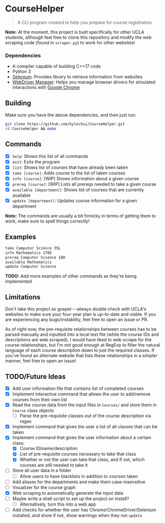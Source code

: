 # CourseHelper
> A CLI program created to help you prepare for course registration.

**Note:** At the moment, this project is built specifically for other UCLA
students, although feel free to clone this repository and modify the web
scraping code (found in `scraper.py`) to work for other websites!

### Dependencies
* A compiler capable of building C++17 code
* Python 3
* [Selenium](https://www.selenium.dev/): Provides library to retrieve
  information from websites
* [WebDriver Manager](https://pypi.org/project/webdriver-manager/): Helps you
  manage browser drivers for simulated interactions with [Google
  Chrome](https://www.google.com/chrome/index.html)

## Building
Make sure you have the above dependencies, and then just run:
```sh
git clone https://github.com/kylechui/CourseHelper.git
cd CourseHelper && make
```

## Commands
- [X] `help`: Shows this list of all commands
- [X] `exit`: Exits the program
- [X] `list`: Shows list of courses that have already been taken
- [X] `take [course]`: Adds course to the list of taken courses
- [X] `info [course]`: [WIP] Shows information about a given course
- [X] `prereq [course]`: [WIP] Lists all prereqs needed to take a given course
- [X] `available [department]`: Shows list of courses that are currently available
- [X] `update [department]`: Updates course information for a given department

**Note:** The commands are usually a bit finnicky in terms of getting them to
work, make sure to spell things correctly!

## Examples
```sh
take Computer Science 35L
info Mathematics 170E
prereq Computer Science 180
available Mathematics
update Computer Science
```
**TODO:** Add more examples of other commands as they're being implemented

## Limitations
Don't take this project as gospel---always double check with UCLA's websites to
make sure your four-year plan is up-to-date and viable. If you are experiencing
any bugs/instability, feel free to open an issue or PR.

As of right now, the pre-requisite relationships between courses has to be
parsed manually and inputted into a local text file (while the course IDs and
descriptions are web scraped). I would have liked to web scrape for the course
relationships, but I'm not good enough at RegExp to filter the natural language
of each course description down to just the required classes. If you've found an
alternate website that lists these relationships in a simpler manner, feel free
to open an issue!

## TODO/Future Ideas
- [X] Add user information file that contains list of completed courses
- [X] Implement interactive command that allows the user to add/remove courses
  from their own list
- [X] Read the course data from the input files in `Courses/` and store them in
  `Course` class objects
  - [ ] Parse the pre-requisite classes out of the course description via regex
- [X] Implement command that gives the user a list of all classes that can be
  taken
- [X] Implement command that gives the user information about a certain class:
  - [X] Course ID/name/description
  - [X] List of pre-requisite courses necessary to take that class
  - [X] Whether or not the user can take that class, and if not, which courses
    are still needed to take it
- [ ] Store all user data in a folder 
  - [ ] Allow users to have blacklists in addition to courses taken
- [ ] Add aliases for the departments and make them case-insensitive
- [ ] Visualizer for the course graph
- [X] Web scraping to automatically generate the input data
- [ ] Maybe write a shell script to set up the project on install?
  - [ ] Alternatively, turn this into a web app
- [ ] Add checks for whether the user has Chrome/ChromeDriver/Selenium
  installed, and show if not, show warnings when they run `update`
